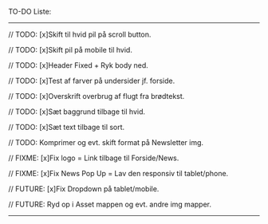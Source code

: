 TO-DO Liste:

________________________________________________________________________________

// TODO: [x]Skift til hvid pil på scroll button.

// TODO: [x]Skift pil på mobile til hvid.

// TODO: [x]Header Fixed + Ryk body ned.

// TODO: [x]Test af farver på undersider jf. forside.

// TODO: [x]Overskrift overbrug af flugt fra brødtekst.

// TODO: [x]Sæt baggrund tilbage til hvid.

// TODO: [x]Sæt text tilbage til sort.

// TODO: Komprimer og evt. skift format på Newsletter img.

// FIXME: [x]Fix logo = Link tilbage til Forside/News.

// FIXME: [x]Fix News Pop Up = Lav den responsiv til tablet/phone.

// FUTURE: [x]Fix Dropdown på tablet/mobile.

// FUTURE: Ryd op i Asset mappen og evt. andre img mapper.



________________________________________________________________________________


